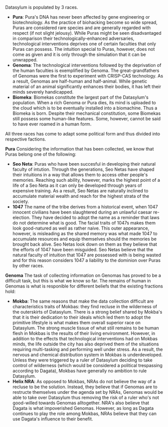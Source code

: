 Datasylum is populated by 3 races.

- **Pura**: Pura's DNA has never been affected by gene engineering or biotechnology. As the practice of biohacking become so wide spread, Puras are considered rare species and are generally regarded with respect (if not slight jelousy). While Puras might be seen disadvantaged in comparison their technologically-enhanced adversaries, technological interventions deprives one of certain faculties that only Puras can possess. The intuition special to Puras, however, does not come as given and it is only through the simulation that it can be unwrapped.  
- **Genoma**: The technological interventions followed by the deprivation of the human faculties is exemplified by Genoma. The great-grandfathers of Genomas were the first to experiment with CRISP-CAS technology. As a result, Genomas are half-human and half-animal. While genetic material of an animal significantly enhances their bodies, it has left their minds severely handicapped.
- **Biomeka**: Biomekas constitute the largest part of the Datasylum's population. When a rich Genoma or Pura dies, its mind is uploaded to the cloud which is to be eventually installed into a biomachine. Thus a Biomeka is born. Despite their mechanical constitution, some Biomekas still possess some human-like features. Some, however, cannot be said to have ever roamed in a human form.

All three races has come to adapt some political form and thus divided into respective factions.

**Pura**
Considering the information that has been collected, we know that Puras belong one of the following:
- **Seo Neta**: Puras who have been succesful in developing their natural faculty of intution. Through the generations, Seo Netas have shaped their intuitions in a way that allows them to access other people's memories. Reaching such ability, however, marks the highest point of a life of a Seo Neta as it can only be developed through years of expensive training. As a result, Seo Netas are naturally inclined to accumulate material wealth and reach for the highest strata of the society. 
- **1047** The name of the tribe derives from a historical event, when 1047 innocent civilians have been slaughtered during an unlawful caesar re-election. They have decided to adopt the name as a reminder that laws do not determine what is good. The facial traits of 1047s makes them look good-natured as well as rather naive. This outer appearance, however, is misleading as the shared memory was what made 1047 to accumulate resources and equip themselves should the memories be brought back alive. Seo Netas look down on them as they believe that the efforts of 1047 have been misguided. Seo Netas believe that the natural faculty of intuition that 1047 are possessed with is being wasted and for this reason considers 1047 a liability to the dominion over Puras by other races. 

**Genoma**
The task of collecting information on Genomas has proved to be a difficult task, but this is what we know so far. The remains of human in Genomas is what is responible for different beliefs that the existing fractions hold:
- **Mokba**: The same reasons that make the data collection difficult are characteristics traits of Mokbas: they find recluse in the wilderness of the outerskirts of Datasylum. There is a strong belief shared by Mokba's that it is their dedication to their ideals which led them to adopt the primitive lifestyle is what makes them overall superior race on Datasylum. The strong muscle tissue of what still remains to be human flesh in Mokbas is the results of their living environment. However, in addition to the effects that technological interventions had on Mokbas minds, the life outside the city has also deprived them of the situations requiring multi-tasking and performing well under stress. As a result, the nervous and chemical distribution system in Mokbas is underdeveloped. Unless they were triggered by a ruler of Datasylum deciding to take control of wilderness (which would be considered a political trespassing according to Dagata), Mokbas have generally no ambition to rule Datasylum.
- **Helix NRA**: As opposed to Mokbas, NRAs do not believe the way of a recluse to be the solution. Instead, they believe that if Genomas are to restructe themselves under the agenda set by NRAs, Genomas would be able to take over Datasylum thus removing the risk of a ruler who's not good-willed towards Genomas alltogether. NRA's also believe that Dagata is what impoverished Genomas. However, as long as Dagata continues to play the role among Mokbas, NRAs believe that they can use Dagata's influence to their benefit. 
